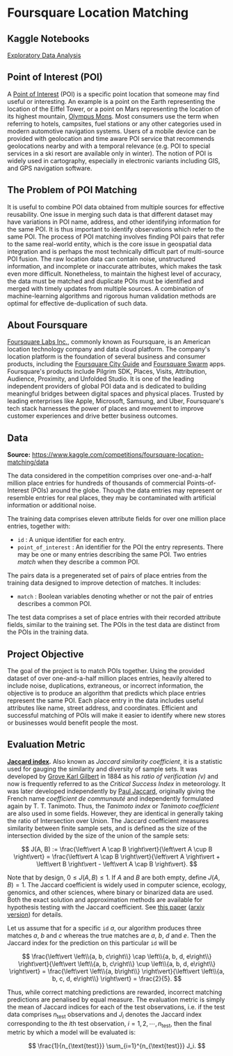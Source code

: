 # Foursquare Location Matching

## Kaggle Notebooks

[Exploratory Data Analysis](https://www.kaggle.com/code/sugataghosh/foursquare-location-matching-eda)

## Point of Interest (POI)

A [Point of Interest](https://en.wikipedia.org/wiki/Point_of_interest) (POI) is a specific point location that someone may find useful or interesting. An example is a point on the Earth representing the location of the Eiffel Tower, or a point on Mars representing the location of its highest mountain, [Olympus Mons](https://en.wikipedia.org/wiki/Olympus_Mons). Most consumers use the term when referring to hotels, campsites, fuel stations or any other categories used in modern automotive navigation systems. Users of a mobile device can be provided with geolocation and time aware POI service that recommends geolocations nearby and with a temporal relevance (e.g. POI to special services in a ski resort are available only in winter). The notion of POI is widely used in cartography, especially in electronic variants including GIS, and GPS navigation software.

## The Problem of POI Matching

It is useful to combine POI data obtained from multiple sources for effective reusability. One issue in merging such data is that different dataset may have variations in POI name, address, and other identifying information for the same POI. It is thus important to identify observations which refer to the same POI. The process of POI matching involves finding POI pairs that refer to the same real-world entity, which is the core issue in geospatial data integration and is perhaps the most technically difficult part of multi-source POI fusion. The raw location data can contain noise, unstructured information, and incomplete or inaccurate attributes, which makes the task even more difficult. Nonetheless, to maintain the highest level of accuracy, the data must be matched and duplicate POIs must be identified and merged with timely updates from multiple sources. A combination of machine-learning algorithms and rigorous human validation methods are optimal for effective de-duplication of such data.

## About Foursquare

[Foursquare Labs Inc.](https://foursquare.com/), commonly known as Foursquare, is an American location technology company and data cloud platform. The company's location platform is the foundation of several business and consumer products, including the [Foursquare City Guide](https://en.wikipedia.org/wiki/Foursquare_City_Guide) and [Foursquare Swarm](https://en.wikipedia.org/wiki/Foursquare_Swarm) apps. Foursquare's products include Pilgrim SDK, Places, Visits, Attribution, Audience, Proximity, and Unfolded Studio. It is one of the leading independent providers of global POI data and is dedicated to building meaningful bridges between digital spaces and physical places. Trusted by leading enterprises like Apple, Microsoft, Samsung, and Uber, Foursquare's tech stack harnesses the power of places and movement to improve customer experiences and drive better business outcomes.

## Data

**Source:** https://www.kaggle.com/competitions/foursquare-location-matching/data

The data considered in the competition comprises over one-and-a-half million place entries for hundreds of thousands of commercial Points-of-Interest (POIs) around the globe. Though the data entries may represent or resemble entries for real places, they may be contaminated with artificial information or additional noise.

The training data comprises eleven attribute fields for over one million place entries, together with:
- `id` : A unique identifier for each entry.
- `point_of_interest` : An identifier for the POI the entry represents. There may be one or many entries describing the same POI. Two entries *match* when they describe a common POI.

The pairs data is a pregenerated set of pairs of place entries from the training data designed to improve detection of matches. It includes:
- `match` : Boolean variables denoting whether or not the pair of entries describes a common POI.

The test data comprises a set of place entries with their recorded attribute fields, similar to the training set. The POIs in the test data are distinct from the POIs in the training data.

## Project Objective

The goal of the project is to match POIs together. Using the provided dataset of over one-and-a-half million places entries, heavily altered to include noise, duplications, extraneous, or incorrect information, the objective is to produce an algorithm that predicts which place entries represent the same POI. Each place entry in the data includes useful attributes like name, street address, and coordinates. Efficient and successful matching of POIs will make it easier to identify where new stores or businesses would benefit people the most.

## Evaluation Metric

**[Jaccard index](https://en.wikipedia.org/wiki/Jaccard_index).** Also known as *Jaccard similarity coefficient*, it is a statistic used for gauging the similarity and diversity of sample sets. It was developed by [Grove Karl Gilbert](https://en.wikipedia.org/wiki/Grove_Karl_Gilbert) in 1884 as his *ratio of verification (v)* and now is frequently referred to as the *Critical Success Index* in meteorology. It was later developed independently by [Paul Jaccard](https://en.wikipedia.org/wiki/Paul_Jaccard), originally giving the French name *coefficient de communauté* and independently formulated again by T. T. Tanimoto. Thus, the *Tanimoto index* or *Tanimoto coefficient* are also used in some fields. However, they are identical in generally taking the ratio of Intersection over Union. The Jaccard coefficient measures similarity between finite sample sets, and is defined as the size of the intersection divided by the size of the union of the sample sets:

$$ J(A, B) := \frac{\left\vert A \cap B \right\vert}{\left\vert A \cup B \right\vert} = \frac{\left\vert A \cap B \right\vert}{\left\vert A \right\vert + \left\vert B \right\vert - \left\vert A \cap B \right\vert}. $$

Note that by design, $0\leq J\left(A, B\right)\leq 1$. If $A$ and $B$ are both empty, define $J(A, B) = 1$. The Jaccard coefficient is widely used in computer science, ecology, genomics, and other sciences, where binary or binarized data are used. Both the exact solution and approximation methods are available for hypothesis testing with the Jaccard coefficient. See [this paper](https://bmcbioinformatics.biomedcentral.com/articles/10.1186/s12859-019-3118-5) ([arxiv version](https://arxiv.org/abs/1903.11372)) for details.

Let us assume that for a specific `id` $a$, our algorithm produces three matches $a$, $b$ and $c$ whereas the true matches are $a$, $b$, $d$ and $e$. Then the Jaccard index for the prediction on this particular `id` will be

$$ \frac{\left\vert \left\\{a, b, c\right\\} \cap \left\\{a, b, d, e\right\\} \right\vert}{\left\vert \left\\{a, b, c\right\\} \cup \left\\{a, b, d, e\right\\} \right\vert} = \frac{\left\vert \left\\{a, b\right\\} \right\vert}{\left\vert \left\\{a, b, c, d, e\right\\} \right\vert} = \frac{2}{5}. $$

Thus, while correct matching predictions are rewarded, incorrect matching predictions are penalised by equal measure. The evaluation metric is simply the mean of Jaccard indices for each of the test observations, i.e. if the test data comprises $n_{\text{test}}$ observations and $J_i$ denotes the Jaccard index corresponding to the $i$th test observation, $i = 1,2,\cdots,n_{\text{test}}$, then the final metric by which a model will be evaluated is:

$$ \frac{1}{n_{\text{test}}} \sum_{i=1}^{n_{\text{test}}} J_i. $$